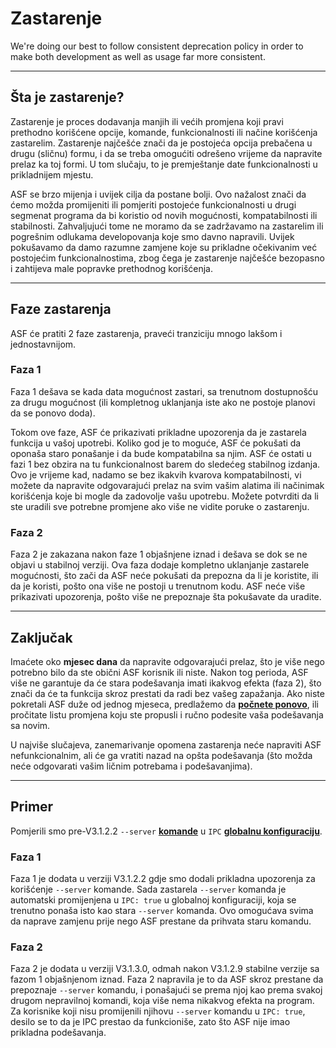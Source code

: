 # Zastarenje

We're doing our best to follow consistent deprecation policy in order to make both development as well as usage far more consistent.

---

## Šta je zastarenje?

Zastarenje je proces dodavanja manjih ili većih promjena koji pravi prethodno korišćene opcije, komande, funkcionalnosti ili načine korišćenja zastarelim. Zastarenje najčešće znači da je postojeća opcija prebačena u drugu (sličnu) formu, i da se treba omogućiti odrešeno vrijeme da napravite prelaz ka toj formi. U tom slučaju, to je premještanje date funkcionalnosti u prikladnijem mjestu.

ASF se brzo mijenja i uvijek cilja da postane bolji. Ovo nažalost znači da ćemo možda promijeniti ili pomjeriti postojeće funkcionalnosti u drugi segmenat programa da bi koristio od novih mogućnosti, kompatabilnosti ili stabilnosti. Zahvaljujući tome ne moramo da se zadržavamo na zastarelim ili pogrešnim odlukama developovanja koje smo davno napravili. Uvijek pokušavamo da damo razumne zamjene koje su prikladne očekivanim već postojećim funkcionalnostima, zbog čega je zastarenje najčešće bezopasno i zahtijeva male popravke prethodnog korišćenja.

---

## Faze zastarenja

ASF će pratiti 2 faze zastarenja, praveći tranziciju mnogo lakšom i jednostavnijom.

### Faza 1

Faza 1 dešava se kada data mogućnost zastari, sa trenutnom dostupnošću za drugu mogućnost (ili kompletnog uklanjanja iste ako ne postoje planovi da se ponovo doda).

Tokom ove faze, ASF će prikazivati prikladne upozorenja da je zastarela funkcija u vašoj upotrebi. Koliko god je to moguće, ASF će pokušati da oponaša staro ponašanje i da bude kompatabilna sa njim. ASF će ostati u fazi 1 bez obzira na tu funkcionalnost barem do sledećeg stabilnog izdanja. Ovo je vrijeme kad, nadamo se bez ikakvih kvarova kompatabilnosti, vi možete da napravite odgovarajući prelaz na svim vašim alatima ili načinimak korišćenja koje bi mogle da zadovolje vašu upotrebu. Možete potvrditi da li ste uradili sve potrebne promjene ako više ne vidite poruke o zastarenju.

### Faza 2

Faza 2 je zakazana nakon faze 1 objašnjene iznad i dešava se dok se ne objavi u stabilnoj verziji. Ova faza dodaje kompletno uklanjanje zastarele mogućnosti, što zači da ASF neće pokušati da prepozna da li je koristite, ili da je koristi, pošto ona više ne postoji u trenutnom kodu. ASF neće više prikazivati upozorenja, pošto više ne prepoznaje šta pokušavate da uradite.

---

## Zaključak

Imaćete oko **mjesec dana** da napravite odgovarajući prelaz, što je više nego potrebno bilo da ste obični ASF korisnik ili niste. Nakon tog perioda, ASF više ne garantuje da će stara podešavanja imati ikakvog efekta (faza 2), što znači da će ta funkcija skroz prestati da radi bez vašeg zapažanja. Ako niste pokretali ASF duže od jednog mjeseca, predlažemo da **[počnete ponovo](https://github.com/JustArchiNET/ArchiSteamFarm/wiki/Setting-up)**, ili pročitate listu promjena koju ste propusli i ručno podesite vaša podešavanja sa novim.

U najviše slučajeva, zanemarivanje opomena zastarenja neće napraviti ASF nefunkcionalnim, ali će ga vratiti nazad na opšta podešavanja (što možda neće odgovarati vašim ličnim potrebama i podešavanjima).

---

## Primer

Pomjerili smo pre-V3.1.2.2 `--server` **[komande](https://github.com/JustArchiNET/ArchiSteamFarm/wiki/Command-line-arguments)** u `IPC` **[globalnu konfiguraciju](https://github.com/JustArchiNET/ArchiSteamFarm/wiki/Configuration#global-config)**.

### Faza 1

Faza 1 je dodata u verziji V3.1.2.2 gdje smo dodali prikladna upozorenja za korišćenje `--server` komande. Sada zastarela `--server` komanda je automatski promijenjena u `IPC: true` u globalnoj konfiguraciji, koja se trenutno ponaša isto kao stara `--server` komanda. Ovo omogućava svima da naprave zamjenu prije nego ASF prestane da prihvata staru komandu.

### Faza 2

Faza 2 je dodata u verziji V3.1.3.0, odmah nakon V3.1.2.9 stabilne verzije sa fazom 1 objašnjenom iznad. Faza 2 napravila je to da ASF skroz prestane da prepoznaje `--server` komandu, i ponašajući se prema njoj kao prema svakoj drugom nepravilnoj komandi, koja više nema nikakvog efekta na program. Za korisnike koji nisu promijenili njihovu `--server` komandu u `IPC: true`, desilo se to da je IPC prestao da funkcioniše, zato što ASF nije imao prikladna podešavanja.